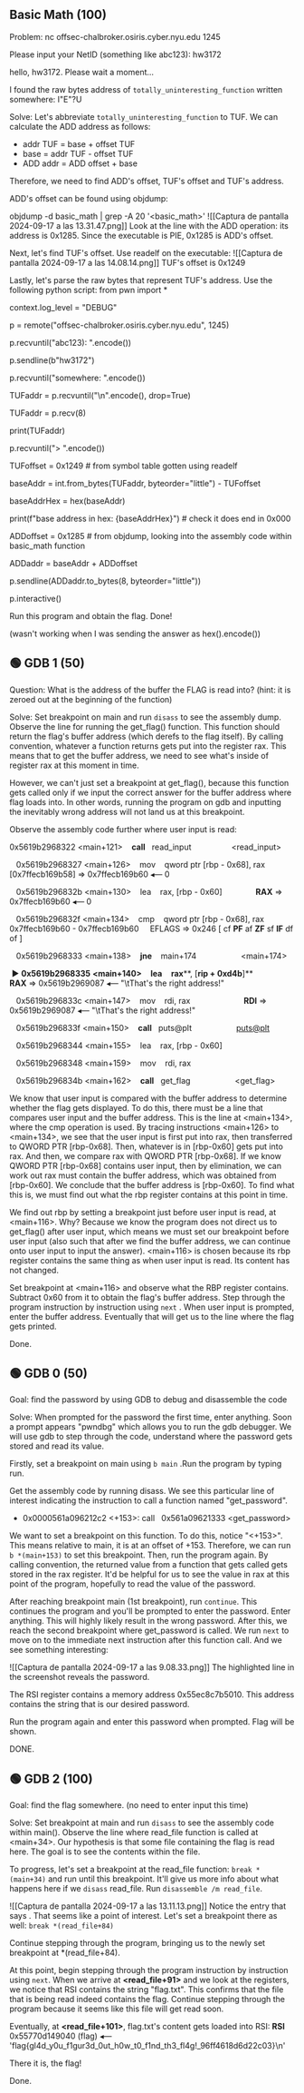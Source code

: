 
## Basic Math (100)
Problem:
nc offsec-chalbroker.osiris.cyber.nyu.edu 1245

Please input your NetID (something like abc123): hw3172

hello, hw3172. Please wait a moment...

I found the raw bytes address of `totally_uninteresting_function` written somewhere: I"E"?U


Solve:
Let's abbreviate `totally_uninteresting_function`  to TUF. We can calculate the ADD address as follows:
- addr TUF = base + offset TUF
- base = addr TUF - offset TUF
- ADD addr = ADD offset + base

Therefore, we need to find ADD's offset, TUF's offset and TUF's address.

ADD's offset can be found using objdump:

objdump -d basic_math | grep -A 20 '<basic_math>'
![[Captura de pantalla 2024-09-17 a las 13.31.47.png]]
Look at the line with the ADD operation: its address is 0x1285. Since the executable is PIE, 0x1285 is ADD's offset. 

Next, let's find TUF's offset. Use readelf on the executable:
![[Captura de pantalla 2024-09-17 a las 14.08.14.png]]
TUF's offset is 0x1249

Lastly, let's parse the raw bytes that represent TUF's address. Use the following python script:
from pwn import *

context.log_level = "DEBUG"

p = remote("offsec-chalbroker.osiris.cyber.nyu.edu", 1245)

p.recvuntil("abc123): ".encode())

p.sendline(b"hw3172")

p.recvuntil("somewhere: ".encode())


TUFaddr = p.recvuntil("\n".encode(), drop=True)

TUFaddr = p.recv(8)

print(TUFaddr)

p.recvuntil("> ".encode())

  
TUFoffset = 0x1249 # from symbol table gotten using readelf

  
baseAddr = int.from_bytes(TUFaddr, byteorder="little") - TUFoffset

baseAddrHex = hex(baseAddr)

print(f"base address in hex: {baseAddrHex}") # check it does end in 0x000

  

ADDoffset = 0x1285 # from objdump, looking into the assembly code within basic_math function

  
ADDaddr = baseAddr + ADDoffset


p.sendline(ADDaddr.to_bytes(8, byteorder="little"))

p.interactive()

Run this program and obtain the flag. 
Done!

(wasn't working when I was sending the answer as hex().encode())


## 🟢 GDB 1 (50)
Question: 
What is the address of the buffer the FLAG is read into?
(hint: it is zeroed out at the beginning of the function)

Solve:
Set breakpoint on main and run `disass` to see the assembly dump. Observe the line for running the get_flag() function. This function should return the flag's buffer address (which derefs to the flag itself). By calling convention, whatever a function returns gets put into the register rax. This means that to get the buffer address, we need to see what's inside of register rax at this moment in time. 

However, we can't just set a breakpoint at get_flag(), because this function gets called only if we input the correct answer for the buffer address where flag loads into. In other words, running the program on gdb and inputting the inevitably wrong address will not land us at this breakpoint. 

Observe the assembly code further where user input is read:

0x5619b2968322 <main+121>    **call**   read_input                  <read_input>

   0x5619b2968327 <main+126>    mov    qword ptr [rbp - 0x68], rax     [0x7ffecb169b58] => 0x7ffecb169b60 ◂— 0

   0x5619b296832b <main+130>    lea    rax, [rbp - 0x60]               **RAX** => 0x7ffecb169b60 ◂— 0

   0x5619b296832f <main+134>    cmp    qword ptr [rbp - 0x68], rax     0x7ffecb169b60 - 0x7ffecb169b60     EFLAGS => 0x246 [ cf **PF** af **ZF** sf **IF** df of ]

   0x5619b2968333 <main+138>    **jne**    main+174                    <main+174>

 ► **0x5619b2968335** **<main+140>**    **lea**    **rax****, [****rip** **+** **0xd4b****]**              **RAX** => 0x5619b2969087 ◂— "\tThat's the right address!"

   0x5619b296833c <main+147>    mov    rdi, rax                        **RDI** => 0x5619b2969087 ◂— "\tThat's the right address!"

   0x5619b296833f <main+150>    **call**   puts@plt                    <puts@plt>

   0x5619b2968344 <main+155>    lea    rax, [rbp - 0x60]

   0x5619b2968348 <main+159>    mov    rdi, rax

   0x5619b296834b <main+162>    **call**   get_flag                    <get_flag>

We know that user input is compared with the buffer address to determine whether the flag gets displayed. To do this, there must be a line that compares user input and the buffer address. This is the line at <main+134>, where the cmp operation is used. By tracing instructions <main+126> to <main+134>, we see that the user input is first put into rax, then transferred to QWORD PTR [rbp-0x68]. Then, whatever is in [rbp-0x60] gets put into rax. And then, we compare rax with QWORD PTR [rbp-0x68]. If we know QWORD PTR [rbp-0x68] contains user input, then by elimination, we can work out rax must contain the buffer address, which was obtained from [rbp-0x60]. We conclude that the buffer address is [rbp-0x60]. To find what this is, we must find out what the rbp register contains at this point in time. 

We find out rbp by setting a breakpoint just before user input is read, at <main+116>. Why? Because we know the program does not direct us to get_flag() after user input, which means we must set our breakpoint before user input (also such that after we find the buffer address, we can continue onto user input to input the answer). <main+116> is chosen because its rbp register contains the same thing as when user input is read. Its content has not changed. 

Set breakpoint at <main+116> and observe what the RBP register contains. Subtract 0x60 from it to obtain the flag's buffer address. Step through the program instruction by instruction using `next` . When user input is prompted, enter the buffer address. Eventually that will get us to the line where the flag gets printed. 

Done.





## 🟢 GDB 0 (50)
Goal: 
find the password by using GDB to debug and disassemble the code

Solve:
When prompted for the password the first time, enter anything. Soon a prompt appears "pwndbg" which allows you to run the gdb debugger. We will use gdb to step through the code, understand where the password gets stored and read its value.

Firstly, set a breakpoint on main using `b main` .Run the program by typing run. 

Get the assembly code by running disass. We see this particular line of interest indicating the instruction to call a function named "get_password".
- 0x0000561a096212c2 <+153>: call   0x561a09621333 <get_password>

We want to set a breakpoint on this function. To do this, notice "<+153>". This means relative to main, it is at an offset of +153. Therefore, we can run `b *(main+153)` to set this breakpoint. Then, run the program again. By calling convention, the returned value from a function that gets called gets stored in the rax register. It'd be helpful for us to see the value in rax at this point of the program, hopefully to read the value of the password. 

After reaching breakpoint main (1st breakpoint), run `continue`. This continues the program and you'll be prompted to enter the password. Enter anything. This will highly likely result in the wrong password. After this, we reach the second breakpoint where get_password is called. We run `next` to move on to the immediate next instruction after this function call. And we see something interesting: 

![[Captura de pantalla 2024-09-17 a las 9.08.33.png]]
The highlighted line in the screenshot reveals the password. 

The RSI register contains a memory address 0x55ec8c7b5010. This address contains the string that is our desired password. 

Run the program again and enter this password when prompted. Flag will be shown.

DONE.

## 🟢 GDB 2 (100)
Goal:
find the flag somewhere. (no need to enter input this time)

Solve:
Set breakpoint at main and run `disass` to see the assembly code within main(). Observe the line where read_file function is called at <main+34>. Our hypothesis is that some file containing the flag is read here. The goal is to see the contents within the file.

To progress, let's set a breakpoint at the read_file function: `break *(main+34)` and run until this breakpoint. It'll give us more info about what happens here if we `disass` read_file. Run `disassemble /m read_file`. 

![[Captura de pantalla 2024-09-17 a las 13.11.13.png]]
Notice the entry that says <flag>. That seems like a point of interest. Let's set a breakpoint there as well: `break *(read_file+84)`

Continue stepping through the program, bringing us to the newly set breakpoint at *(read_file+84). 

At this point, begin stepping through the program instruction by instruction using `next`. 
When we arrive at **<read_file+91>** and we look at the registers, we notice that RSI contains the string "flag.txt". This confirms that the file that is being read indeed contains the flag. Continue stepping through the program because it seems like this file will get read soon. 

Eventually, at **<read_file+101>**, flag.txt's content gets loaded into RSI:
**RSI**  0x55770d149040 (flag) ◂— 'flag{gl4d_y0u_f1gur3d_0ut_h0w_t0_f1nd_th3_fl4g!_96ff4618d6d22c03}\n'

There it is, the flag!

Done.


